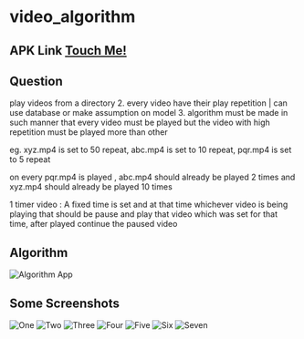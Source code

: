 # video_algorithm

## APK Link [Touch Me!](https://drive.google.com/file/d/1i6mEz2ML1du7pzj8HADgExSrI398ir-A/view?usp=sharing)

## Question
play videos from a directory
2. every video have their play repetition | can use database or make
assumption on model
3. algorithm must be made in such manner that every video must be played
but the video with high repetition must be played more than other

eg.
xyz.mp4 is set to 50 repeat,
abc.mp4 is set to 10 repeat,
pqr.mp4 is set to 5 repeat

on every pqr.mp4 is played , abc.mp4 should already be played 2 times
and xyz.mp4 should already be played 10 times

1 timer video : A fixed time is set and at that time whichever video is
being playing that should be pause and play that video which was set for
that time, after played continue the paused video



## Algorithm
![Algorithm App](./ReadmeResource/Algorithm.jpg)

## Some Screenshots

![One](./ReadmeResource/One.png)
![Two](./ReadmeResource/Two.png)
![Three](./ReadmeResource/Three.png)
![Four](./ReadmeResource/Four.png)
![Five](./ReadmeResource/Five.png)
![Six](./ReadmeResource/Six.png)
![Seven](./ReadmeResource/Seven.png)
 

